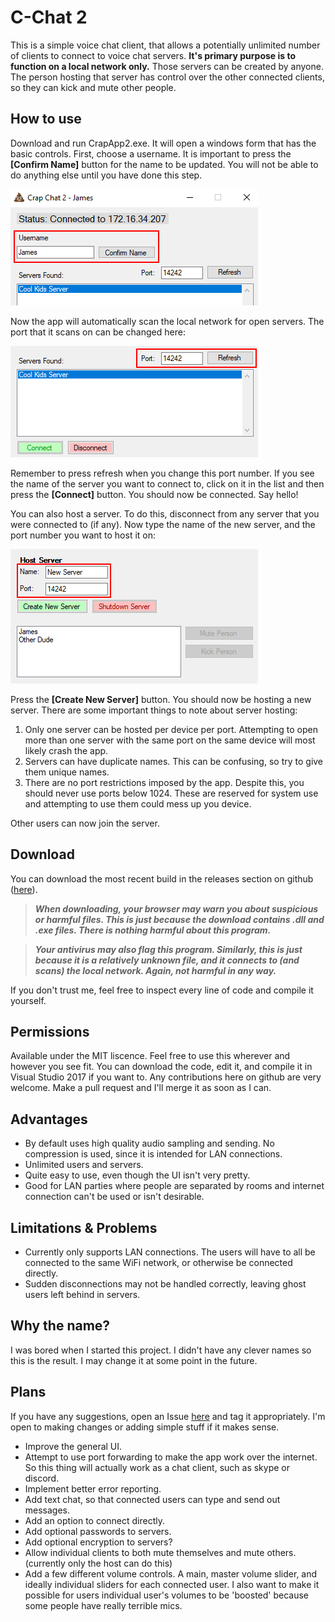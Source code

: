 # C-Chat 2

This is a simple voice chat client, that allows a potentially unlimited number of clients to connect to voice chat servers.
**It's primary purpose is to function on a local network only.**
Those servers can be created by anyone. The person hosting that server has control over the other connected clients, so they can kick and mute other people.

## How to use
Download and run CrapApp2.exe. It will open a windows form that has the basic controls.
First, choose a username. It is important to press the **[Confirm Name]** button for the name to be updated. You will not be able to do anything else until you have done this step.

![Enter Name](https://github.com/Epicguru/CChat2/blob/master/Guide%20Images/Name.png)

Now the app will automatically scan the local network for open servers. The port that it scans on can be changed here:

![Scanning Port](https://github.com/Epicguru/CChat2/blob/master/Guide%20Images/Port%20and%20Refresh.png)

Remember to press refresh when you change this port number.
If you see the name of the server you want to connect to, click on it in the list and then press the **[Connect]** button.
You should now be connected. Say hello!

You can also host a server. To do this, disconnect from any server that you were connected to (if any).
Now type the name of the new server, and the port number you want to host it on:

![Server Name and Port](https://github.com/Epicguru/CChat2/blob/master/Guide%20Images/Host%20Port%20and%20Name.png)

Press the **[Create New Server]** button. You should now be hosting a new server. There are some important things to note about server hosting:
1. Only one server can be hosted per device per port. Attempting to open more than one server with the same port on the same device will most likely crash the app.
2. Servers can have duplicate names. This can be confusing, so try to give them unique names.
3. There are no port restrictions imposed by the app. Despite this, you should never use ports below 1024. These are reserved for system use and attempting to use them could mess up you device.

Other users can now join the server.

## Download
You can download the most recent build in the releases section on github ([here](https://github.com/Epicguru/CChat2/releases)).
>_**When downloading, your browser may warn you about suspicious or harmful files. This is just because the download contains .dll and .exe files. There is nothing harmful about this program.**_

>_**Your antivirus may also flag this program. Similarly, this is just because it is a relatively unknown file, and it connects to (and scans) the local network. Again, not harmful in any way.**_

If you don't trust me, feel free to inspect every line of code and compile it yourself.

## Permissions
Available under the MIT liscence.
Feel free to use this wherever and however you see fit. You can download the code, edit it, and compile it in Visual Studio 2017 if you want to. Any contributions here on github are very welcome. Make a pull request and I'll merge it as soon as I can. 

## Advantages
* By default uses high quality audio sampling and sending. No compression is used, since it is intended for LAN connections.
* Unlimited users and servers.
* Quite easy to use, even though the UI isn't very pretty.
* Good for LAN parties where people are separated by rooms and internet connection can't be used or isn't desirable.

## Limitations & Problems
* Currently only supports LAN connections. The users will have to all be connected to the same WiFi network, or otherwise be connected directly.
* Sudden disconnections may not be handled correctly, leaving ghost users left behind in servers.

## Why the name?
I was bored when I started this project. I didn't have any clever names so this is the result. I may change it at some point in the future.

## Plans
If you have any suggestions, open an Issue [here](https://github.com/Epicguru/CChat2/issues) and tag it appropriately. I'm open to making changes or adding simple stuff if it makes sense.
* Improve the general UI.
* Attempt to use port forwarding to make the app work over the internet. So this thing will actually work as a chat client, such as skype or discord.
* Implement better error reporting.
* Add text chat, so that connected users can type and send out messages.
* Add an option to connect directly.
* Add optional passwords to servers.
* Add optional encryption to servers?
* Allow individual clients to both mute themselves and mute others. (currently only the host can do this)
* Add a few different volume controls. A main, master volume slider, and ideally individual sliders for each connected user. I also want to make it possible for users individual user's volumes to be 'boosted' because some people have really terrible mics.
